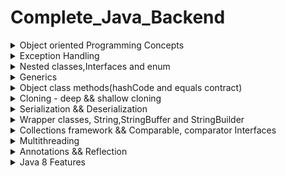 # Complete_Java_Backend




<details>
<Summary>Object oriented Programming Concepts</Summary>

<h6>Class(Static) & Object(Non-static or Instance)</h6>

``` 
        
        Class
            - A class in Java is a blueprint or template for creating objects.
            - It defines the structure and behavior that objects created from the class will have. 
            - It consists of instance variables(fields/properties), methods(actions/behavior) and construtors(initilization), nested classes.
            - It is a logical entity.
            - To access class level methods or fields- we have to define them as static fields or static methods.
            - By default every class is child class of Object class in java - we can use object class methods on every class - inheritance.

        Object
           - It is a physical entity, it takes up the memory space
           - we use new keyword to create an instance of the class called object.
           - when we call new keyword on a class for creating object, it first invokes constructor - which is used to initializing fields.

      Example :

               // Define a class named "Person"
                class Person {
                    // Fields (attributes)
                    String name;
                    int age;
                
                    // Constructor
                    public Person(String name, int age) {
                        this.name = name;
                        this.age = age;
                    }
        
                    // Method to display information about the person
                    public void displayInfo() {
                        System.out.println("Name: " + name);
                        System.out.println("Age: " + age);
                    }
        }

            public class Main {
                public static void main(String[] args) {
                    // Create an object of the "Person" class
                    Person person1 = new Person("Alice", 30);
            
                    // Call the "displayInfo" method on the object
                    person1.displayInfo();
            
                    // Create another object of the "Person" class
                    Person person2 = new Person("Bob", 25);
            
                    // Call the "displayInfo" method on the second object
                    person2.displayInfo();
                }
            }


Static and Non-static:
======================
Fields:
=======
Static Fields:
    i. A static field is shared among all instances of a class (memory allocated only once and shared accross the objects).
    ii.Changes to a static field affect all instances and are persistent across objects.
Non-Static Fields:
   i.A non-static field is unique to each instance of a class.
   ii.Changes to a non-static field only affect the specific instance they are associated with

Syntax:
ClassName.staticField
ClassName.staticMethod()

Methods:
========
	Static Methods:
        i. A static method can be called on the class itself, without creating an instance.
        ii. Static methods cannot access non-static (instance) members directly, as they don't have access to an object's state.
Non-Static Methods:
        i. Non-static methods are associated with instances and can access both static and non-static members of the class.
        ii.They have access to the instance's state through the this keyword.

Syntax:
object.nonStaticField
object.nonStaticMethod()

Note 1 : Atleast one class in java file should always be public, if we don't explicitly define the class as public,
         else JVM by default takes fileName as public class name

Note 2 : JVM checks for public class and inside that public class - will check for "public static void main(String[] args)" method as this
         is start point for execution of program - we don't need to create instance of the class so it should be "static"


Static blocks && Instance blocks, instanceof keyword
====================================================

Example: static block
=====================
public class StaticBlockExample {

   // A static initialization block is executed when the class is loaded into memory,
   // and it runs only once, regardless of how many instances of the class are created.
   // It's typically used for class-level initialization.
   static {
        System.out.println("This is a static initialization block.");
    }

    public StaticBlockExample() {
        System.out.println("Constructor called.");
    }

    public static void main(String[] args) {
        StaticBlockExample obj1 = new StaticBlockExample();
        StaticBlockExample obj2 = new StaticBlockExample();
    }
}

Example : instance block
========================

//An instance initialization block is executed when an instance of the class is created even before the construtor
// It's useful for performing instance-specific initialization. gets loaded for every new instance creation
public class InstanceBlockExample {
    {
        System.out.println("This is an instance initialization block.");
    }

    public InstanceBlockExample() {
        System.out.println("Constructor called.");
    }

    public static void main(String[] args) {
        InstanceBlockExample obj1 = new InstanceBlockExample();
        InstanceBlockExample obj2 = new InstanceBlockExample();
    }
}

instanceof keyword example :
============================
class Animal {
    // This is the base class.
}

class Dog extends Animal {
    // This is a subclass of Animal.
}

class Cat extends Animal {
    // This is another subclass of Animal.
}

public class InstanceOfExample {
    public static void main(String[] args) {
        Animal animal = new Dog(); // Creating a Dog object and assigning it to an Animal reference.
        testAnimalType(animal);
        
        animal = new Cat(); // Creating a Cat object and assigning it to the same Animal reference.
        testAnimalType(animal);
    }

    public static void testAnimalType(Animal animal) {
        if (animal instanceof Dog) {
            System.out.println("It's a Dog!");
        } else if (animal instanceof Cat) {
            System.out.println("It's a Cat!");
        } else if (animal instanceof Animal) {
            System.out.println("It's an Animal!");
        } else {
            System.out.println("Unknown type");
        }
    }
}
// It's a Dog!
// It's a Cat!

What are the default values assigned to variables and instances in java?
- There are no default values assigned to the variables in java.
We need to initialize the value before using it. Otherwise, it will throw a compilation error of (Variable might not be initialized). 
- But for instance, if we create the object,
then the default value will be initialized by the default constructor depending on the data type. 
- If it is a reference, then it will be assigned to null. 
- If it is numeric, then it will assign to 0.
- If it is a boolean, then it will be assigned to false. Etc

```
    
<h6>Encapuslation(Access specifiers,packages, using getters/setters)</h6>


Packages : A package is a way to organize related classes and interfaces into a group or namespace.
- Preventing Name Conflicts
- Access Control
- Code Reusability
- package keyword is used to define a package and import is used to add a package
- By default java packages are - ![Alt Text](https://www.freetimelearning.com/java/uploadingimages/package%20in%20java.png)

Access modifiers : 
- Access modifiers in Java are keywords that control the visibility and accessibility of classes, fields (variables), methods (functions), and constructors within a Java program.
- They determine which parts of your code can be accessed from other classes or packages
![Alt Text](https://logicmojo.com/assets/dist/new_pages/images/access-modifiers-in-oops.png)

![Alt Text](https://1.bp.blogspot.com/-GCbzAxJ3_t8/XeqabcPeFCI/AAAAAAAABRY/LTJz83SB0zw9Ur7SNaEb2wMg3-QiEmuIACLcBGAsYHQ/s640/Access_Modifier.png)

```

Encapsulation :
===============
It is a mechanism in Java that bundles data (attributes) and the methods (functions) 
that operate on that data into a single unit known as a class.

- It hides the internal implementation details of a class, promoting information hiding.
- It provides a well-defined and controlled interface to interact with the object.
- Encapsulation begins by declaring the fields (variables) of a class as private.
- This means that the fields can only be accessed directly from within the class.
To allow controlled access to the private fields, you provide public methods (getters and setters) within the class.
These methods are used to read and modify the private field values.
   - Getter methods (e.g., getMethodName) retrieve the values of private fields.
   - Setter methods (e.g., setMethodName) modify the values of private fields.


Example of encapuslation :
--------------------------

public class Person {
    // Private fields
    private String name;
    private int age;

    // Constructor
    public Person(String name, int age) {
        this.name = name;
        setAge(age); // Using the setter method to validate and set age
    }

    // Getter method for name
    public String getName() {
        return name;
    }

    // Getter method for age
    public int getAge() {
        return age;
    }

    // Setter method for age with validation
    public void setAge(int age) {
        if (age >= 0 && age <= 120) { // Age validation
            this.age = age;
        } else {
            System.out.println("Invalid age");
        }
    }

    // Display information about the person
    public void displayInfo() {
        System.out.println("Name: " + name);
        System.out.println("Age: " + age);
    }

    public static void main(String[] args) {
        // Create a Person object
        Person person = new Person("Alice", 30);

        // Access and modify object's properties using getter and setter methods
        person.setAge(32);
        person.displayInfo();
    }
}




```

<h6>Abstraction(Interface, Abstract class, Interfaces vs abstract class)</h6>



```
Abstraction :
-------------
- Data Abstraction is the property by virtue of which only the essential details are displayed to the user.
The trivial or the non-essential units are not displayed to the user.
- Encapsulation  is data hiding(information hiding) while Abstraction is detailed hiding(implementation hiding)
- In Java, abstraction is achieved by interfaces and abstract classes. We can achieve 100% abstraction using interfaces.

Reasons for abstraction :
- To achieve loosely coupling
- To achieve security - hide certain details and only show the important details of an object.



Example for interface:
======================

// Define the Connectable interface
interface Connectable {
    void connectToInternet();
}

// Implementing classes
class Smartphone implements Connectable {
    private String brand;

    public Smartphone(String brand) {
        this.brand = brand;
    }

    @Override
    public void connectToInternet() {
        System.out.println(brand + " smartphone is connecting to the internet.");
    }
}

class Laptop implements Connectable {
    private String brand;

    public Laptop(String brand) {
        this.brand = brand;
    }

    @Override
    public void connectToInternet() {
        System.out.println(brand + " laptop is connecting to the internet.");
    }
}

class Tablet implements Connectable {
    private String brand;

    public Tablet(String brand) {
        this.brand = brand;
    }

    @Override
    public void connectToInternet() {
        System.out.println(brand + " tablet is connecting to the internet.");
    }
}

public class Main {
    public static void main(String[] args) {
        Smartphone iphone = new Smartphone("iPhone");
        Laptop dell = new Laptop("Dell");
        Tablet samsung = new Tablet("Samsung");

        iphone.connectToInternet();
        dell.connectToInternet();
        samsung.connectToInternet();
    }
}

Example for abstract class
==========================

// Abstract class representing an Electronic Device
abstract class ElectronicDevice {
    private String brand;
    private String model;
    private boolean poweredOn;

    public ElectronicDevice(String brand, String model) {
        this.brand = brand;
        this.model = model;
        this.poweredOn = false; // Devices start in a powered-off state
    }

    // Abstract method for turning on the device (to be implemented by subclasses)
    public abstract void powerOn();

    // Abstract method for turning off the device (to be implemented by subclasses)
    public abstract void powerOff();

    // Concrete method for displaying device information
    public void displayInfo() {
        System.out.println("Brand: " + brand);
        System.out.println("Model: " + model);
        System.out.println("Powered On: " + poweredOn);
    }
}

// Concrete subclass for smartphones
class Smartphone extends ElectronicDevice {
    public Smartphone(String brand, String model) {
        super(brand, model);
    }

    @Override
    public void powerOn() {
        System.out.println("Booting up the smartphone...");
        poweredOn = true;
    }

    @Override
    public void powerOff() {
        System.out.println("Shutting down the smartphone...");
        poweredOn = false;
    }

    // Additional smartphone-specific methods can be added here
}

// Concrete subclass for laptops
class Laptop extends ElectronicDevice {
    public Laptop(String brand, String model) {
        super(brand, model);
    }

    @Override
    public void powerOn() {
        System.out.println("Booting up the laptop...");
        poweredOn = true;
    }

    @Override
    public void powerOff() {
        System.out.println("Shutting down the laptop...");
        poweredOn = false;
    }

    // Additional laptop-specific methods can be added here
}

public class Main {
    public static void main(String[] args) {
        Smartphone myPhone = new Smartphone("Apple", "iPhone 12");
        Laptop myLaptop = new Laptop("Dell", "XPS 13");

        myPhone.displayInfo();
        myPhone.powerOn();
        myPhone.displayInfo();
        myPhone.powerOff();
        myPhone.displayInfo();

        System.out.println();

        myLaptop.displayInfo();
        myLaptop.powerOn();
        myLaptop.displayInfo();
        myLaptop.powerOff();
        myLaptop.displayInfo();
    }
}

```

- Differences between abstract class and interface

![Alt Text](https://i.pinimg.com/736x/02/ba/9c/02ba9c498b5e09b7c3f35a6c4bcfac82.jpg)





<h6>Polymorphism(Method overloading(Static/compile time binding) and method overriding(Runtime/Dynamic binding- reference type))</h6>
<h6>Inheritance(types of inheritance, diamond problem, Reusabality)</h6>
</details>



<details>
<Summary>Exception Handling</Summary>
</details>

<details>
<Summary>Nested classes,Interfaces and enum</Summary>
</details>


<details>
<Summary>Generics</Summary>
</details>



<details>
<Summary>Object class methods(hashCode and equals contract)</Summary>
</details>

<details>
<Summary>Cloning - deep && shallow cloning</Summary>
</details>

<details>
<Summary>Serialization && Deserialization</Summary>
</details>

<details>
<Summary>Wrapper classes, String,StringBuffer and StringBuilder</Summary>
</details>

<details>
<Summary>Collections framework && Comparable, comparator Interfaces</Summary>
</details>


<details>
<Summary>Multithreading</Summary>
</details>


<details>
<Summary>Annotations && Reflection</Summary>
</details>

<details>
<Summary>Java 8 Features</Summary>
<h6>1. Lambda Expressions && Functional Interfaces</h6>


Syntax for lambda expressions

```
1.syntax - No need to add return statement in case of single line expression
(parameters) -> expression

2.Multiple Parameters Lambda
(x) -> x * 2

3.Lambda with No Parameters
(a, b) -> a + b

4.Block Lambda with Multiple Statements
() -> "Hello, World!"

5.Lambda with Method Reference
(x, y) -> {
    int sum = x + y;
    return sum;
}

6.Lambda with Type Declaration
(int x, int y) -> x * y

```

Example of lambda expression

```
@FunctionalInerface
interface Pen{
     void write(); // Single abstract method + any no of abstract and default methods
}

class Bluepen implements Pen{
    public void write(){
        System.out.println("Writing with blue pen....");
    }
}

public class Main {
   public static void main(String[] args) { 
      //Without Lambda expressions
      Bluepen bluePen = new Bluepen();
      takeNotes(bluePen);
      
      //with lambda expressions
      Pen pen = ()->System.out.println("Writing with blue pen....");
      takeNotes(pen);
   }

   public static void takeNotes(Pen pen){
      pen.write();
   }
}
```

<br>
<h6> 2.Method references</h6>

  - method references are a shorthand notation that allows you to refer to a method without actually invoking it
  - They provide a way to pass methods as arguments to functions or assign them to variables, making your code more concise and readable.
  - Method references are often used in functional programming and with features like the Stream API
  - There are four types of method references in Java

```

1.Reference to a Static Method: You can refer to a static method of a class using the class name
// Using a lambda expression
Function<Integer, Double> squareRoot = x -> Math.sqrt(x);

// Using a method reference
Function<Integer, Double> squareRootRef = Math::sqrt;


2.Reference to an Instance Method of a Particular Object: You can reference an instance method of a specific object by specifying the object before the method name.

String str = "Hello, World!";

// Using a lambda expression
Function<Integer, Character> charAt = i -> str.charAt(i);

// Using a method reference
Function<Integer, Character> charAtRef = str::charAt;


3.Reference to an Instance Method of an Arbitrary Object of a Particular Type:
List<String> names = Arrays.asList("Alice", "Bob", "Charlie");

// Using a lambda expression
names.forEach(name -> System.out.println(name));

// Using a method reference
names.forEach(System.out::println);


4.Reference to a Constructor: You can reference a constructor using the Class::new syntax
// Using a lambda expression
Supplier<String> stringSupplier = () -> new String();

// Using a constructor reference
Supplier<String> stringSupplierRef = String::new;

```

<br>
<h6> 3.Predefined Functional Interfaces and there examples</h6>
     - Java provides predefined functional interfaces which are avaliable in java.util.function package

![alt text](https://www.falkhausen.de/Java-8/java.util/function.png)


```
import java.util.function.Supplier;

public class FunctionInterfaces {
    public static void main(String[] args) {


      //  1.Supplier  : Represents a supplier of results without taking any input.
        Supplier<String> supplier = () -> "Hello, World!";
        String result = supplier.get();
        System.out.println(result); // Output: Hello, World!


        //2. Consumer : Represents an operation that takes an input argument and returns no result.
        Consumer<String> consumer = message -> System.out.println("Message: " + message);
        consumer.accept("Hello, Consumer!");

        //3.Predicate : Represents a boolean-valued function of one argument.
        Predicate<Integer> isEven = number -> number % 2 == 0;
        boolean result = isEven.test(4);
        System.out.println("Is 4 even? " + result); // Output: Is 4 even? true


        //4.Function : Represents a function that takes an argument of type T and produces a result of type R
        Function<Integer, String> intToString = number -> "Number: " + number;
        String result = intToString.apply(42);
        System.out.println(result); // Output: Number: 42


        // 5..UnaryOperator<T> : Represents an operation on a single operand of type T that produces a result of the same type T.
        UnaryOperator<Integer> square = number -> number * number;
        int result = square.apply(5);
        System.out.println("Square of 5: " + result); // Output: Square of 5: 25

        //6. BinaryOperator<T>: Represents an operation upon two operands of type T that produces a result of the same type T. 
        BinaryOperator<Integer> add = (a, b) -> a + b;
        int result = add.apply(3, 7);
        System.out.println("3 + 7 = " + result); // Output: 3 + 7 = 10

    }
}


```

     


<br>
<h6> 4.Optionals </h6>
     - The Optional class in Java is part of the java.util package and was introduced in Java 8
     - It is used to represent an object that may or may not contain a non-null value
     - The purpose of Optional is to handle scenarios where you have an object that can be null, and it provides a more robust and safe way to work with such values to avoid null pointer exceptions.

```

//1. empty() : Returns an empty Optional instance.
Optional<String> emptyOptional = Optional.empty();


//2. of(T value) : Creates an Optional containing the given non-null value.
Optional<String> nonEmptyOptional = Optional.of("Hello");


//3.ofNullable(T value) : Creates an Optional containing the given value if it's non-null; otherwise, returns an empty Optional.
String nullableValue = null;
Optional<String> optional = Optional.ofNullable(nullableValue); // Creates an empty Optional


//4.isPresent() : Returns true if there is a value present in the Optional, otherwise false.
Optional<String> optional = Optional.of("Hello");
boolean isPresent = optional.isPresent(); // Returns true

//5.ifPresent(Consumer<T> consumer) : Executes the given consumer function if a value is present.
Optional<String> optional = Optional.of("Hello");
optional.ifPresent(value -> System.out.println("Value: " + value)); // Prints "Value: Hello"

//6.orElse(T other) : Returns the value if present; otherwise, returns the specified default value.
Optional<String> optional = Optional.empty();
String result = optional.orElse("Default"); // result will be "Default"


//7.orElseGet(Supplier<T> supplier) : Returns the value if present; otherwise, returns the result of the specified supplier function.
Optional<String> optional = Optional.empty();
String result = optional.orElseGet(() -> "Default"); // result will be "Default"


//8.orElseThrow(Supplier<? extends X> exceptionSupplier) :  Returns the value if present; otherwise, throws an exception generated by the provided supplier.
Optional<String> optional = Optional.empty();
String result = optional.orElseThrow(() -> new NoSuchElementException("No value present"));

//9.map(Function<? super T, ? extends U> mapper) : If a value is present, applies the given mapping function to it and returns an Optional containing the result.
Optional<String> optional = Optional.of("Hello");
Optional<Integer> lengthOptional = optional.map(String::length); // Contains the length, i.e., 5

//10.filter(Predicate<? super T> predicate) : If a value is present and satisfies the given predicate, returns the Optional; otherwise, returns an empty Optional.
Optional<Integer> optional = Optional.of(42);
Optional<Integer> filteredOptional = optional.filter(num -> num > 50); // Returns an empty Optional


```
     

<br>
<h6> 5.Stream Intro, classes and interfaces</h6>


![Alt Text](https://www.logicbig.com/tutorials/core-java-tutorial/java-util-stream/stream-api-intro/images/stream-api.png)

Please check the collection class methods and Stream support class methods

![Alt Text](https://www.falkhausen.de/Java-8/java.util/stream/Collectors.png)



![Alt Text](https://www.falkhausen.de/Java-8/java.util/stream/StreamSupport.png)


![Alt Text](https://www.falkhausen.de/Java-8/java.util/stream/Stream.png)

<br>
<h6> 6.Relation ship between stream and functional interfaces</h6>



```
Example 1: **fliter, map and collect**

  fliter : Stream<T> filter(Predicate<? super T> predicate) - Predicate : checks for true or false and adds to stream
  map : <R> Stream<R> map(Function<? super T, ? extends R> mapper) - Function :  that takes an argument of type T and produces a result of type R
  collect : <R, A> R collect(Collector<? super T, A, R> collector) -  collecting elements from a stream into a specific type of collection.
  Collector : public static <T> Collector<T, ?, List<T>> toList() -  Collector is a class and it has many static methods - one such method is toList

  Conclusion :
    - .map , .filter and .collect are abstract methods defined by the Stream interface in Java, they accept predefined functional interface as arguments or parameters in java
    - So The actual implementation of these methods depends on the specific stream type.

   List<Float> productPriceList2 =productsList.stream()  
                                     .filter(p -> p.price > 30000)// filtering data  
                                     .map(p->p.price)        // fetching price  
                                     .collect(Collectors.toList()); // collecting as list  



 Example 2 : Reduce example

 reduce :
  - Many times, we need to perform operations where a stream reduces to single resultant value, Reducing is the repeated process of combining all elements.
  - reduce operation applies a binary operator to each element in the stream where the first argument to the operator is the return value of the previous application and second argument is the         current stream element. (Identity, accumlator and combiner)
  - T reduce(T identity, BinaryOperator<T> accumulator) - identity is initial value of type T and accumulator is a function for combining two values 
  -  Optional<T> reduce(BinaryOperator<T> accumulator) - overloaded one

      case 1 : summing all the elements
        List<Integer> array = Arrays.asList(-2, 0, 4, 6, 8);
        // Finding sum of all elements
        int sum = array.stream().reduce(0, (element1, element2) -> element1 + element2); // 16

        int product = IntStream.range(2, 8)
                     .reduce((num1, num2) -> num1 * num2)
                     .orElse(-1);


      case 2 : comparing against all strings to find the max length string

        List<String> words = Arrays.asList("GFG", "Geeks", "for",  "GeeksQuiz", "GeeksforGeeks");
  
        // The lambda expression passed to
        // reduce() method takes two Strings
        // and returns the longer String.
        // The result of the reduce() method is
        // an Optional because the list on which
        // reduce() is called may be empty.
        Optional<String> longestString = words.stream().reduce((word1, word2)-> word1.length() > word2.length() ? word1 : word2);
        longestString.ifPresent(System.out::println); //GeeksforGeeks

     case 3: combing different strings into one single string

        String[] array = { "Geeks", "for", "Geeks" };
  
        // The result of the reduce() method is
        // an Optional because the list on which
        // reduce() is called may be empty.
        Optional<String> String_combine = Arrays.stream(array)
                                           .reduce((str1, str2)
                                           -> str1 + "-" + str2);
        if (String_combine.isPresent()) {
            System.out.println(String_combine.get()); // Geeks-for-Geeks
        }

```

<br>
<h6> 7.Date and Time API</h6>


</details>



